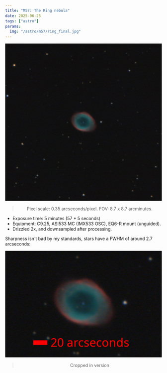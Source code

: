 ```yaml
---
title: "M57: The Ring nebula"
date: 2025-06-25
tags: ["astro"]
params:
  img: "/astro/m57/ring_final.jpg"
---
```


![Full sized image](ring_final.jpg)
> <center>Pixel scale: 0.35 arcseconds/pixel. FOV: 8.7 x 8.7 arcminutes.</center>

- Exposure time: 5 minutes (57 * 5 seconds)
- Equipment: C9.25, ASI533 MC (IMX533 OSC), EQ6-R mount (unguided). 
- Drizzled 2x, and downsampled after processing. 

Sharpness isn't bad by my standards, stars have a FWHM of around 2.7 arcseconds:

![Zoomed in image](tight.png)
> <center>Cropped in version</center>


